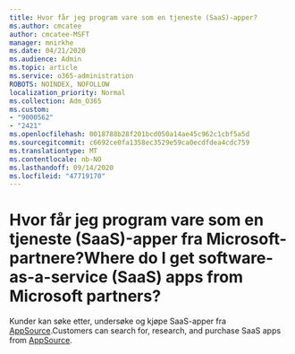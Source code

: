 ```yaml
---
title: Hvor får jeg program vare som en tjeneste (SaaS)-apper?
ms.author: cmcatee
author: cmcatee-MSFT
manager: mnirkhe
ms.date: 04/21/2020
ms.audience: Admin
ms.topic: article
ms.service: o365-administration
ROBOTS: NOINDEX, NOFOLLOW
localization_priority: Normal
ms.collection: Adm_O365
ms.custom:
- "9000562"
- "2421"
ms.openlocfilehash: 0018788b28f201bcd050a14ae45c962c1cbf5a5d
ms.sourcegitcommit: c6692ce0fa1358ec3529e59ca0ecdfdea4cdc759
ms.translationtype: MT
ms.contentlocale: nb-NO
ms.lasthandoff: 09/14/2020
ms.locfileid: "47719170"
---
```

# <a name="where-do-i-get-software-as-a-service-saas-apps-from-microsoft-partners"></a><span data-ttu-id="253fe-102">Hvor får jeg program vare som en tjeneste (SaaS)-apper fra Microsoft-partnere?</span><span class="sxs-lookup"><span data-stu-id="253fe-102">Where do I get software-as-a-service (SaaS) apps from Microsoft partners?</span></span>

<span data-ttu-id="253fe-103">Kunder kan søke etter, undersøke og kjøpe SaaS-apper fra [AppSource](https://www.appsource.com/).</span><span class="sxs-lookup"><span data-stu-id="253fe-103">Customers can search for, research, and purchase SaaS apps from [AppSource](https://www.appsource.com/).</span></span>